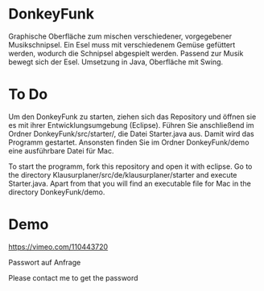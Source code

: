 DonkeyFunk
==========

Graphische Oberfläche zum mischen verschiedener, vorgegebener Musikschnipsel. Ein Esel muss mit verschiedenem Gemüse gefüttert werden, wodurch die Schnipsel abgespielt werden. Passend zur Musik bewegt sich der Esel. Umsetzung in Java, Oberfläche mit Swing.


To Do
=====

Um den DonkeyFunk zu starten, ziehen sich das Repository und öffnen sie es mit ihrer Entwicklungsumgebung (Eclipse). Führen Sie anschließend im Ordner DonkeyFunk/src/starter/, die Datei Starter.java aus. Damit wird das Programm gestartet.
Ansonsten finden Sie im Ordner DonkeyFunk/demo eine ausführbare Datei für Mac. 

To start the programm, fork this repository and open it with eclipse. Go to the directory Klausurplaner/src/de/klausurplaner/starter and execute Starter.java.
Apart from that you will find an executable file for Mac in the directory DonkeyFunk/demo.

Demo
====

https://vimeo.com/110443720

Passwort auf Anfrage          

Please contact me to get the password
